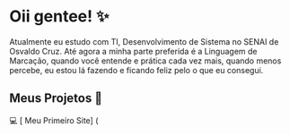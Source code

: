 # Oii gentee! ✨
Atualmente eu estudo com TI, Desenvolvimento de Sistema no SENAI de Osvaldo Cruz. 
Até agora a minha parte preferida é a Linguagem de Marcação, quando você entende e prática cada vez mais, quando menos percebe, eu estou lá fazendo e ficando feliz pelo o que eu consegui.
## Meus Projetos 🚀
💻 [ Meu Primeiro Site] (
